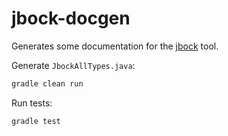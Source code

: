 # jbock-docgen

Generates some documentation for the [jbock](https://github.com/h908714124/jbock) tool.

Generate `JbockAllTypes.java`:

````sh
gradle clean run
````

Run tests:

````sh
gradle test
````


